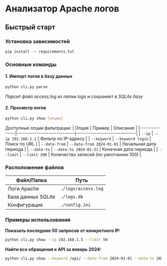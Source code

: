 # Анализатор Apache логов

## Быстрый старт

### Установка зависимостей
```bash
pip install -r requirements.txt
```

### Основные команды

#### 1. Импорт логов в базу данных
```bash
python cli.py parse
```
*Парсит файл access.log из папки logs и сохраняет в SQLite базу*

#### 2. Просмотр логов
```bash
python cli.py show [опции]
```

Доступные опции фильтрации:
| Опция         | Пример                      | Описание                     |
|---------------|-----------------------------|------------------------------|
| `--ip`        | `--ip 192.168.1.1`          | Фильтр по IP-адресу          |
| `--keyword`   | `--keyword login`           | Поиск по URL                 |
| `--date-from` | `--date-from 2024-01-01`    | Начальная дата периода       |
| `--date-to`   | `--date-to 2024-01-31`      | Конечная дата периода        |
| `--limit`     | `--limit 200`               | Количество записей (по умолчанию 100) |

### Расположение файлов
| Файл/Папка         | Путь               |
|--------------------|--------------------|
| Логи Apache        | `./logs/access.log`|
| База данных SQLite | `./logs.db`        |
| Конфигурация       | `./config.ini`     |

### Примеры использования

**Показать последние 50 запросов от конкретного IP:**
```bash
python cli.py show --ip 192.168.1.5 --limit 50
```

**Найти все обращения к API за январь 2024:**
```bash
python cli.py show --keyword /api/ --date-from 2024-01-01 --date-to 2024-01-31
```
